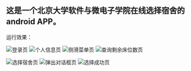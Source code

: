 ## 这是一个北京大学软件与微电子学院在线选择宿舍的android APP。
运行效果：

![](https://github.com/fxjzzyo/SSPKUDormSelection/raw/master/img/jietu_login.jpg "登录页")  ![](https://github.com/fxjzzyo/SSPKUDormSelection/raw/master/img/jietu_info.jpg "个人信息页") ![](https://github.com/fxjzzyo/SSPKUDormSelection/raw/master/img/jietu_menu.jpg "侧滑菜单页") ![](https://github.com/fxjzzyo/SSPKUDormSelection/raw/master/img/jietu_query.jpg "查询剩余床位数页")  

![](https://github.com/fxjzzyo/SSPKUDormSelection/raw/master/img/jietu_select.jpg "选择宿舍页") ![](https://github.com/fxjzzyo/SSPKUDormSelection/raw/master/img/jietu_select_alertdialog.jpg "弹出对话框页") ![](https://github.com/fxjzzyo/SSPKUDormSelection/raw/master/img/jietu_select_success.jpg "选择成功页")